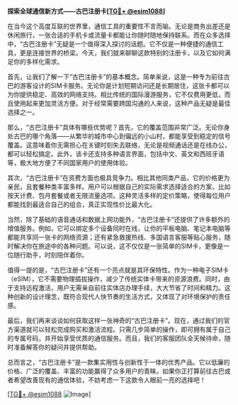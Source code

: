 **探索全球通信新方式——古巴注册卡[[TG💪+ @esim1088](https://t.me/s/esim1088)]**

在当今这个高度互联的世界里，通信工具的重要性不言而喻。无论是商务出差还是休闲旅行，一张合适的手机卡或流量卡都能让你随时随地保持联系。而在众多选择中，“古巴注册卡”无疑是一个值得深入探讨的话题。它不仅是一种便捷的通信工具，更是连接世界的桥梁。今天，我们就来聊聊这款特别的注册卡，以及它如何满足你的多样化需求。

首先，让我们了解一下“古巴注册卡”的基本概念。简单来说，这是一种专为前往古巴的游客设计的SIM卡服务。无论你是计划短期访问还是长期居住，这张卡都可以为你提供稳定、高效的网络支持。相比传统的国际漫游服务，它不仅费用更低，而且使用起来更加灵活方便。对于经常需要跨国沟通的人来说，这种产品无疑是最佳选择之一。

那么，“古巴注册卡”具体有哪些优势呢？首先，它的覆盖范围非常广泛。无论你身处古巴的哪个角落——从繁华的城市中心到偏远的小山村，都能享受到稳定的信号覆盖。这意味着你无需担心在关键时刻失去联络，无论是视频通话还是在线办公，都可以轻松搞定。此外，该卡还支持多种语言界面，包括中文、英文和西班牙语等，极大地方便了不同国家用户的使用体验。

其次，“古巴注册卡”在资费方面也极具竞争力。相比其他同类产品，它的价格更为亲民，且套餐种类丰富多样。用户可以根据自己的实际需求选择适合的方案，比如按天计费、包月套餐或者无限流量选项。这种灵活多样的定价策略，使得每位用户都能找到最适合自己的组合，真正实现性价比最大化。

当然，除了基础的语音通话和数据上网功能外，“古巴注册卡”还提供了许多额外的增值服务。例如，它可以绑定多个设备同时在线，让你的平板电脑、笔记本电脑等都能共享同一张卡的网络资源；还有紧急救援热线、多国语言客服等贴心服务，随时解决你在旅途中的各种问题。可以说，这不仅仅是一张简单的SIM卡，更像是一位随行助手，时刻陪伴着你。

值得一提的是，“古巴注册卡”还有一个亮点就是其环保特性。作为一种电子SIM卡（eSIM），它不需要物理插拔操作，减少了传统实体卡带来的资源浪费。同时，由于支持远程激活，用户无需亲自前往实体店办理手续，大大节省了时间和精力。这种创新的设计理念，既符合现代人快节奏的生活方式，又体现了对环境保护的责任感。

最后，我们再来谈谈如何获取这样一张神奇的“古巴注册卡”。现在，通过我们的官方渠道就可以轻松完成购买和激活流程。只需几步简单的操作，即可拥有属于自己的专属号码，并开始享受优质的通信服务。而且，我们的客服团队全天候待命，随时准备解答你的疑问并提供帮助。

总而言之，“古巴注册卡”是一款集实用性与创新性于一体的优秀产品。它以低廉的价格、广泛的覆盖、丰富的功能赢得了众多用户的青睐。如果你正打算前往古巴或者希望改善现有的通信体验，不妨考虑一下这款令人眼前一亮的选择吧！

[[TG💪+ @esim1088](https://t.me/s/esim1088) ![Image](https://i.postimg.cc/4NQfJmqS/Snipaste-2025-05-13-00-14-12.png)]